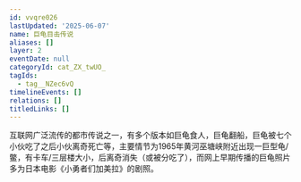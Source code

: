 ```yaml
---
id: vvqre026
lastUpdated: '2025-06-07'
name: 巨龟目击传说
aliases: []
layer: 2
eventDate: null
categoryId: cat_ZX_twUO_
tagIds:
  - tag__NZec6vQ
timelineEvents: []
relations: []
titledLinks: []
---
```

互联网广泛流传的都市传说之一，有多个版本如巨龟食人，巨龟翻船，巨龟被七个小伙吃了之后小伙离奇死亡等，主要情节为1965年黄河巫塘峡附近出现一巨型龟/鳖，有卡车/三层楼大小，后离奇消失（或被分吃了），而网上早期传播的巨龟照片多为日本电影《小勇者们加美拉》的剧照。
